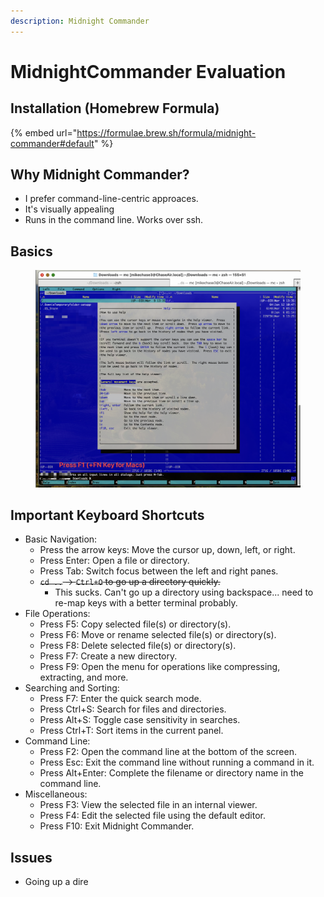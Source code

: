 ```yaml
---
description: Midnight Commander
---
```


# MidnightCommander Evaluation

## Installation (Homebrew Formula)

{% embed url="https://formulae.brew.sh/formula/midnight-commander#default" %}

## Why Midnight Commander?

* I prefer command-line-centric approaces.
* It's visually appealing
* Runs in the command line. Works over ssh.&#x20;

## Basics

<figure><img src="../../../.gitbook/assets/CleanShot 2024-03-09 at 13.38.35@2x.png" alt=""><figcaption></figcaption></figure>

## Important Keyboard Shortcuts

* Basic Navigation:
  * Press the arrow keys: Move the cursor up, down, left, or right.
  * Press Enter: Open a file or directory.
  * Press Tab: Switch focus between the left and right panes.
  * ~~`cd ..` -> `Ctrl+O` to go up a directory quickly.~~
    * This sucks. Can't go up a directory using backspace... need to re-map keys with a better terminal probably.
* File Operations:
  * Press F5: Copy selected file(s) or directory(s).
  * Press F6: Move or rename selected file(s) or directory(s).
  * Press F8: Delete selected file(s) or directory(s).
  * Press F7: Create a new directory.
  * Press F9: Open the menu for operations like compressing, extracting, and more.
* Searching and Sorting:
  * Press F7: Enter the quick search mode.
  * Press Ctrl+S: Search for files and directories.
  * Press Alt+S: Toggle case sensitivity in searches.
  * Press Ctrl+T: Sort items in the current panel.
* Command Line:
  * Press F2: Open the command line at the bottom of the screen.
  * Press Esc: Exit the command line without running a command in it.
  * Press Alt+Enter: Complete the filename or directory name in the command line.
* Miscellaneous:
  * Press F3: View the selected file in an internal viewer.
  * Press F4: Edit the selected file using the default editor.
  * Press F10: Exit Midnight Commander.

## Issues

* Going up a dire
